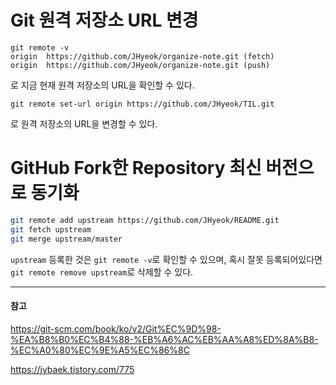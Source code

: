 # Git 원격 저장소 URL 변경

```
git remote -v
origin  https://github.com/JHyeok/organize-note.git (fetch)
origin  https://github.com/JHyeok/organize-note.git (push)
```

로 지금 현재 원격 저장소의 URL을 확인할 수 있다.

```git remote set-url origin https://github.com/JHyeok/TIL.git```

로 원격 저장소의 URL을 변경할 수 있다.

# GitHub Fork한 Repository 최신 버전으로 동기화

```bash
git remote add upstream https://github.com/JHyeok/README.git
git fetch upstream
git merge upstream/master
```

`upstream` 등록한 것은 `git remote -v`로 확인할 수 있으며, 혹시 잘못 등록되어있다면 `git remote remove upstream`로 삭제할 수 있다.

---
#### 참고

https://git-scm.com/book/ko/v2/Git%EC%9D%98-%EA%B8%B0%EC%B4%88-%EB%A6%AC%EB%AA%A8%ED%8A%B8-%EC%A0%80%EC%9E%A5%EC%86%8C

https://jybaek.tistory.com/775